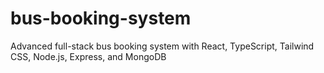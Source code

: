 # bus-booking-system
Advanced full-stack bus booking system with React, TypeScript, Tailwind CSS, Node.js, Express, and MongoDB
